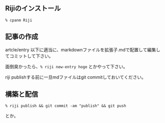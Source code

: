 ## Rijiのインストール

    % cpanm Riji

## 記事の作成

artcle/entry 以下に適当に、markdownファイルを拡張子.mdで配置して編集してコミットして下さい。

面倒臭かったら、`% riji new-entry hoge` とかやって下さい。

riji publishする前に一旦mdファイルはgit commitしておいてください。

## 構築と配信

    % riji publish && git commit -am "publish" && git push

とか。
